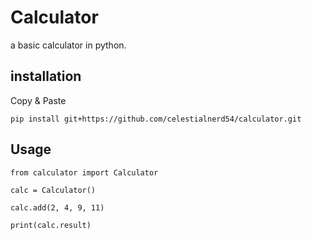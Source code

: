 # Calculator

a basic calculator in python.

## installation
Copy & Paste
```
pip install git+https://github.com/celestialnerd54/calculator.git
```

## Usage

```
from calculator import Calculator

calc = Calculator()

calc.add(2, 4, 9, 11)

print(calc.result)
```
